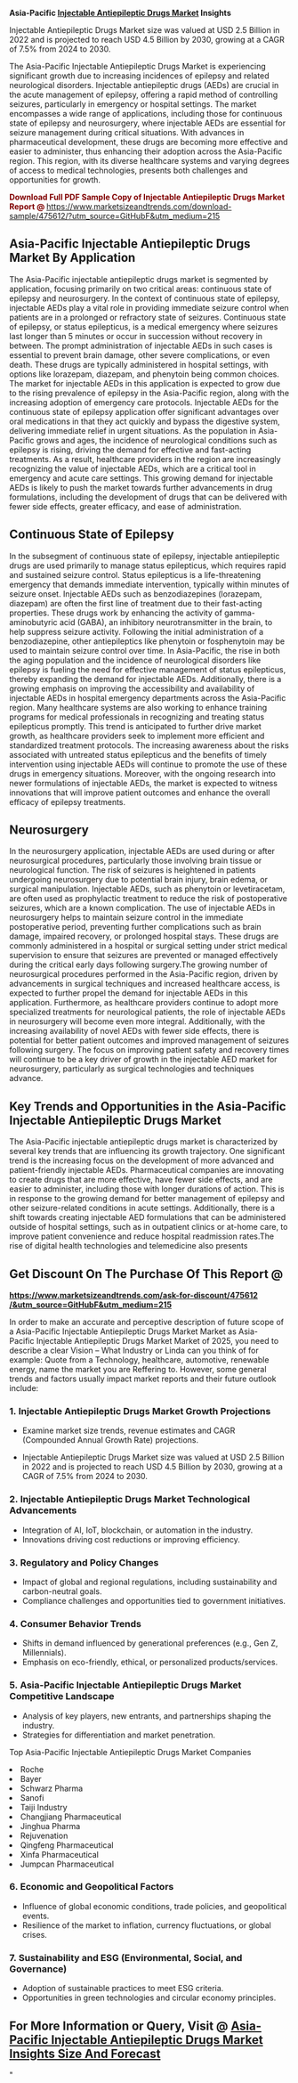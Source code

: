 <p><strong>Asia-Pacific&nbsp;<a href=""https://www.marketsizeandtrends.com/download-sample/475612/&amp;utm_source=GitHubF&amp;utm_medium=215"">Injectable Antiepileptic Drugs Market</a> Insights</strong></p><p>Injectable Antiepileptic Drugs Market size was valued at USD 2.5 Billion in 2022 and is projected to reach USD 4.5 Billion by 2030, growing at a CAGR of 7.5% from 2024 to 2030.</p><p><p>The Asia-Pacific Injectable Antiepileptic Drugs Market is experiencing significant growth due to increasing incidences of epilepsy and related neurological disorders. Injectable antiepileptic drugs (AEDs) are crucial in the acute management of epilepsy, offering a rapid method of controlling seizures, particularly in emergency or hospital settings. The market encompasses a wide range of applications, including those for continuous state of epilepsy and neurosurgery, where injectable AEDs are essential for seizure management during critical situations. With advances in pharmaceutical development, these drugs are becoming more effective and easier to administer, thus enhancing their adoption across the Asia-Pacific region. This region, with its diverse healthcare systems and varying degrees of access to medical technologies, presents both challenges and opportunities for growth. <p><strong><span style="color: #800000;">Download Full PDF Sample Copy of Injectable Antiepileptic Drugs Market Report @</span>&nbsp;</strong><a href="https://www.marketsizeandtrends.com/download-sample/475612/?utm_source=GitHubF&amp;utm_medium=215" target="_blank">https://www.marketsizeandtrends.com/download-sample/475612/?utm_source=GitHubF&amp;utm_medium=215</a></p></p><h2>Asia-Pacific Injectable Antiepileptic Drugs Market By Application</h2><p>The Asia-Pacific injectable antiepileptic drugs market is segmented by application, focusing primarily on two critical areas: continuous state of epilepsy and neurosurgery. In the context of continuous state of epilepsy, injectable AEDs play a vital role in providing immediate seizure control when patients are in a prolonged or refractory state of seizures. Continuous state of epilepsy, or status epilepticus, is a medical emergency where seizures last longer than 5 minutes or occur in succession without recovery in between. The prompt administration of injectable AEDs in such cases is essential to prevent brain damage, other severe complications, or even death. These drugs are typically administered in hospital settings, with options like lorazepam, diazepam, and phenytoin being common choices. The market for injectable AEDs in this application is expected to grow due to the rising prevalence of epilepsy in the Asia-Pacific region, along with the increasing adoption of emergency care protocols. Injectable AEDs for the continuous state of epilepsy application offer significant advantages over oral medications in that they act quickly and bypass the digestive system, delivering immediate relief in urgent situations. As the population in Asia-Pacific grows and ages, the incidence of neurological conditions such as epilepsy is rising, driving the demand for effective and fast-acting treatments. As a result, healthcare providers in the region are increasingly recognizing the value of injectable AEDs, which are a critical tool in emergency and acute care settings. This growing demand for injectable AEDs is likely to push the market towards further advancements in drug formulations, including the development of drugs that can be delivered with fewer side effects, greater efficacy, and ease of administration.<h2>Continuous State of Epilepsy</h2><p>In the subsegment of continuous state of epilepsy, injectable antiepileptic drugs are used primarily to manage status epilepticus, which requires rapid and sustained seizure control. Status epilepticus is a life-threatening emergency that demands immediate intervention, typically within minutes of seizure onset. Injectable AEDs such as benzodiazepines (lorazepam, diazepam) are often the first line of treatment due to their fast-acting properties. These drugs work by enhancing the activity of gamma-aminobutyric acid (GABA), an inhibitory neurotransmitter in the brain, to help suppress seizure activity. Following the initial administration of a benzodiazepine, other antiepileptics like phenytoin or fosphenytoin may be used to maintain seizure control over time. In Asia-Pacific, the rise in both the aging population and the incidence of neurological disorders like epilepsy is fueling the need for effective management of status epilepticus, thereby expanding the demand for injectable AEDs. Additionally, there is a growing emphasis on improving the accessibility and availability of injectable AEDs in hospital emergency departments across the Asia-Pacific region. Many healthcare systems are also working to enhance training programs for medical professionals in recognizing and treating status epilepticus promptly. This trend is anticipated to further drive market growth, as healthcare providers seek to implement more efficient and standardized treatment protocols. The increasing awareness about the risks associated with untreated status epilepticus and the benefits of timely intervention using injectable AEDs will continue to promote the use of these drugs in emergency situations. Moreover, with the ongoing research into newer formulations of injectable AEDs, the market is expected to witness innovations that will improve patient outcomes and enhance the overall efficacy of epilepsy treatments.<h2>Neurosurgery</h2><p>In the neurosurgery application, injectable AEDs are used during or after neurosurgical procedures, particularly those involving brain tissue or neurological function. The risk of seizures is heightened in patients undergoing neurosurgery due to potential brain injury, brain edema, or surgical manipulation. Injectable AEDs, such as phenytoin or levetiracetam, are often used as prophylactic treatment to reduce the risk of postoperative seizures, which are a known complication. The use of injectable AEDs in neurosurgery helps to maintain seizure control in the immediate postoperative period, preventing further complications such as brain damage, impaired recovery, or prolonged hospital stays. These drugs are commonly administered in a hospital or surgical setting under strict medical supervision to ensure that seizures are prevented or managed effectively during the critical early days following surgery.The growing number of neurosurgical procedures performed in the Asia-Pacific region, driven by advancements in surgical techniques and increased healthcare access, is expected to further propel the demand for injectable AEDs in this application. Furthermore, as healthcare providers continue to adopt more specialized treatments for neurological patients, the role of injectable AEDs in neurosurgery will become even more integral. Additionally, with the increasing availability of novel AEDs with fewer side effects, there is potential for better patient outcomes and improved management of seizures following surgery. The focus on improving patient safety and recovery times will continue to be a key driver of growth in the injectable AED market for neurosurgery, particularly as surgical technologies and techniques advance.<h2>Key Trends and Opportunities in the Asia-Pacific Injectable Antiepileptic Drugs Market</h2><p>The Asia-Pacific injectable antiepileptic drugs market is characterized by several key trends that are influencing its growth trajectory. One significant trend is the increasing focus on the development of more advanced and patient-friendly injectable AEDs. Pharmaceutical companies are innovating to create drugs that are more effective, have fewer side effects, and are easier to administer, including those with longer durations of action. This is in response to the growing demand for better management of epilepsy and other seizure-related conditions in acute settings. Additionally, there is a shift towards creating injectable AED formulations that can be administered outside of hospital settings, such as in outpatient clinics or at-home care, to improve patient convenience and reduce hospital readmission rates.The rise of digital health technologies and telemedicine also presents</p><h2><strong>Get Discount On The Purchase Of This Report @&nbsp;</strong></h2><p><strong><a href=""https://www.marketsizeandtrends.com/ask-for-discount/475612/&amp;utm_source=GitHubF&amp;utm_medium=215"" target=""_blank"">https://www.marketsizeandtrends.com/ask-for-discount/475612<br />/&amp;utm_source=GitHubF&amp;utm_medium=215</a></strong></p><p>In order to make an accurate and perceptive description of future scope of a Asia-Pacific&nbsp;Injectable Antiepileptic Drugs Market Market as Asia-Pacific&nbsp;Injectable Antiepileptic Drugs Market Market of 2025, you need to describe a clear Vision &ndash; What Industry or Linda can you think of for example: Quote from a Technology, healthcare, automotive, renewable energy, name the market you are Reffering to. However, some general trends and factors usually impact market reports and their future outlook include:</p><h3>1.&nbsp;<strong>Injectable Antiepileptic Drugs Market Growth Projections</strong></h3><ul><li>Examine market size trends, revenue estimates and CAGR (Compounded Annual Growth Rate) projections.</li><li><p>Injectable Antiepileptic Drugs Market size was valued at USD 2.5 Billion in 2022 and is projected to reach USD 4.5 Billion by 2030, growing at a CAGR of 7.5% from 2024 to 2030.</p></li></ul><h3>2.&nbsp;<strong>Injectable Antiepileptic Drugs Market Technological Advancements</strong></h3><ul><li>Integration of AI, IoT, blockchain, or automation in the industry.</li><li>Innovations driving cost reductions or improving efficiency.</li></ul><h3>3.&nbsp;<strong>Regulatory and Policy Changes</strong></h3><ul><li>Impact of global and regional regulations, including sustainability and carbon-neutral goals.</li><li>Compliance challenges and opportunities tied to government initiatives.</li></ul><h3>4.&nbsp;<strong>Consumer Behavior Trends</strong></h3><ul><li>Shifts in demand influenced by generational preferences (e.g., Gen Z, Millennials).</li><li>Emphasis on eco-friendly, ethical, or personalized products/services.</li></ul><h3>5.&nbsp;<strong>Asia-Pacific Injectable Antiepileptic Drugs Market Competitive Landscape</strong></h3><ul><li>Analysis of key players, new entrants, and partnerships shaping the industry.</li><li>Strategies for differentiation and market penetration.</li></ul><p data-pm-slice=""1 1 []"">Top Asia-Pacific Injectable Antiepileptic Drugs Market Companies</p><div data-test-id=""""><p><li>Roche</li><li> Bayer</li><li> Schwarz Pharma</li><li> Sanofi</li><li> Taiji Industry</li><li> Changjiang Pharmaceutical</li><li> Jinghua Pharma</li><li> Rejuvenation</li><li> Qingfeng Pharmaceutical</li><li> Xinfa Pharmaceutical</li><li> Jumpcan Pharmaceutical</li></p></div><h3>6.&nbsp;<strong>Economic and Geopolitical Factors</strong></h3><ul><li>Influence of global economic conditions, trade policies, and geopolitical events.</li><li>Resilience of the market to inflation, currency fluctuations, or global crises.</li></ul><h3>7.&nbsp;<strong>Sustainability and ESG (Environmental, Social, and Governance)</strong></h3><ul><li>Adoption of sustainable practices to meet ESG criteria.</li><li>Opportunities in green technologies and circular economy principles.</li></ul><h2><strong>For More Information or Query, Visit @&nbsp;</strong><a href=""https://www.verifiedmarketreports.com/product/injectable-antiepileptic-drugs-market/"" target=""_blank"">Asia-Pacific Injectable Antiepileptic Drugs Market Insights Size And Forecast</a></h2>"
